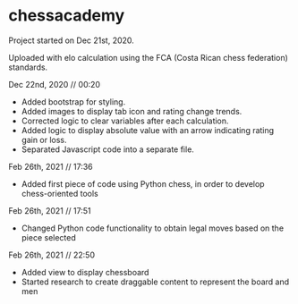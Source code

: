 # chessacademy

Project started on Dec 21st, 2020.

Uploaded with elo calculation using the FCA (Costa Rican chess federation) standards.

Dec 22nd, 2020 // 00:20

- Added bootstrap for styling.
- Added images to display tab icon and rating change trends.
- Corrected logic to clear variables after each calculation.
- Added logic to display absolute value with an arrow indicating rating gain or loss.
- Separated Javascript code into a separate file.

Feb 26th, 2021 // 17:36

- Added first piece of code using Python chess, in order to develop chess-oriented tools

Feb 26th, 2021 // 17:51

- Changed Python code functionality to obtain legal moves based on the piece selected

Feb 26th, 2021 // 22:50

- Added view to display chessboard
- Started research to create draggable content to represent the board and men